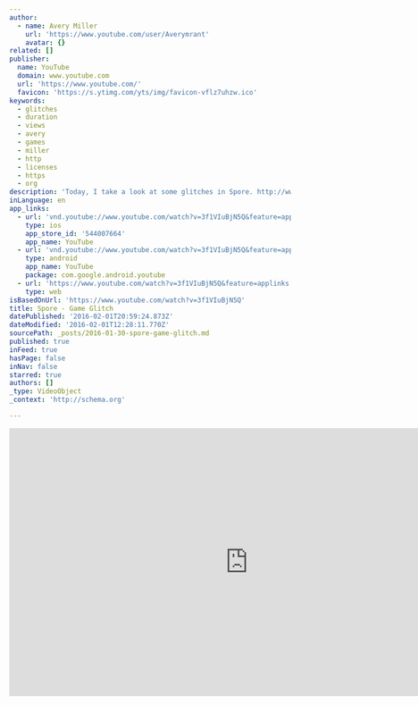 ```yaml
---
author:
  - name: Avery Miller
    url: 'https://www.youtube.com/user/Averymrant'
    avatar: {}
related: []
publisher:
  name: YouTube
  domain: www.youtube.com
  url: 'https://www.youtube.com/'
  favicon: 'https://s.ytimg.com/yts/img/favicon-vflz7uhzw.ico'
keywords:
  - glitches
  - duration
  - views
  - avery
  - games
  - miller
  - http
  - licenses
  - https
  - org
description: 'Today, I take a look at some glitches in Spore. http://www.AveryMiller.org Copyright Avery Miller Subtitles are available! Disclaimer: Fair use lets me put copyrighted material in my content without explicit permission from the copyright owner. http://en.wikipedia.org/wiki/Fair_use. Credits: Written, Produced, Directed, Animated, and edited by Avery Miller Music: Blue Groove Deluxe by BlueFoxMusic Special thanks to BlueFoxMusic for making epic music!'
inLanguage: en
app_links:
  - url: 'vnd.youtube://www.youtube.com/watch?v=3f1VIuBjN5Q&feature=applinks'
    type: ios
    app_store_id: '544007664'
    app_name: YouTube
  - url: 'vnd.youtube://www.youtube.com/watch?v=3f1VIuBjN5Q&feature=applinks'
    type: android
    app_name: YouTube
    package: com.google.android.youtube
  - url: 'https://www.youtube.com/watch?v=3f1VIuBjN5Q&feature=applinks'
    type: web
isBasedOnUrl: 'https://www.youtube.com/watch?v=3f1VIuBjN5Q'
title: Spore - Game Glitch
datePublished: '2016-02-01T20:59:24.873Z'
dateModified: '2016-02-01T12:28:11.770Z'
sourcePath: _posts/2016-01-30-spore-game-glitch.md
published: true
inFeed: true
hasPage: false
inNav: false
starred: true
authors: []
_type: VideoObject
_context: 'http://schema.org'

---
```

<iframe src="https://cdn.embedly.com/widgets/media.html?src=https%3A%2F%2Fwww.youtube.com%2Fembed%2F3f1VIuBjN5Q%3Ffeature%3Doembed&amp;url=https%3A%2F%2Fwww.youtube.com%2Fwatch%3Fv%3D3f1VIuBjN5Q&amp;image=https%3A%2F%2Fi.ytimg.com%2Fvi%2F3f1VIuBjN5Q%2Fhqdefault.jpg&amp;key=b7d04c9b404c499eba89ee7072e1c4f7&amp;type=text%2Fhtml&amp;schema=youtube" width="854" height="480" scrolling="no" frameborder="0" allowfullscreen="allowfullscreen" style=""></iframe>